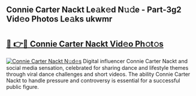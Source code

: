 ## Connie Carter Nackt Le𝚊k𝚎d N𝚞𝚍e - Part-3g2 Vid𝚎o Photos Le𝚊ks ukwmr

# <h2><a href="http://fb64952.evod.top/?m=Connie+Carter+Nackt">🔗 👉🔴 Connie Carter Nackt Vid𝚎o Ph𝚘t𝚘s</a></h2>

[![Connie Carter Nackt N𝚞d𝚎s](https://i.imgur.com/8V9OHl7.gif)](http://fb64952.evod.top/?m=Connie+Carter+Nackt)
Digital influencer Connie Carter Nackt and social media sensation, celebrated for sharing dance and lifestyle themes through viral dance challenges and short videos. The ability Connie Carter Nackt to handle pressure and controversy is essential for a successful public figure. 
